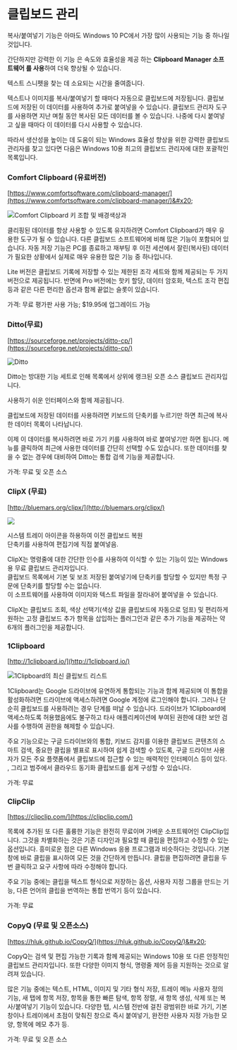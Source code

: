 # 클립보드 관리

복사/붙여넣기 기능은 아마도 Windows 10 PC에서 가장 많이 사용되는 기능 중 하나일 것입니다.&#x20;

간단하지만 강력한 이 기능 은 속도와 효율성을 제공 하는 **Clipboard Manager 소프트웨어 를 사용**하여 더욱 향상될 수 있습니다.&#x20;

텍스트 스니펫을 찾는 데 소요되는 시간을 줄여줍니다.

텍스트나 이미지를 복사/붙여넣기 할 때마다 자동으로 클립보드에 저장됩니다. 클립보드에 저장된 이 데이터를 사용하여 추가로 붙여넣을 수 있습니다. 클립보드 관리자 도구를 사용하면 지난 며칠 동안 복사된 모든 데이터를 볼 수 있습니다. 나중에 다시 붙여넣고 싶을 때마다 이 데이터를 다시 사용할 수 있습니다.

따라서 생산성을 높이는 데 도움이 되는 Windows 효율성 향상을 위한 강력한 클립보드 관리자를 찾고 있다면 다음은 Windows 10용 최고의 클립보드 관리자에 대한 포괄적인 목록입니다.



### Comfort Clipboard (유료버전)&#x20;

[https://www.comfortsoftware.com/clipboard-manager/](https://www.comfortsoftware.com/clipboard-manager/)&#x20;

![Comfort Clipboard  키 조합 및 배경색상과 ](../.gitbook/assets/image.png)

클리핑된 데이터를 항상 사용할 수 있도록 유지하려면 Comfort Clipboard가 매우 유용한 도구가 될 수 있습니다. 다른 클립보드 소프트웨어에 비해 많은 기능이 포함되어 있습니다. 자동 저장 기능은 PC를 종료하고 재부팅 후 이전 세션에서 잘린(복사된) 데이터가 필요한 상황에서 실제로 매우 유용한 많은 기능 중 하나입니다.

Lite 버전은 클립보드 기록에 저장할 수 있는 제한된 조각 세트와 함께 제공되는 두 가지 버전으로 제공됩니다. 반면에 Pro 버전에는 핫키 할당, 데이터 암호화, 텍스트 조각 편집 등과 같은 다른 편리한 옵션과 함께 끝없는 슬롯이 있습니다.

가격: 무료 평가판 사용 가능; $19.95에 업그레이드 가능



### Ditto(무료)

[https://sourceforge.net/projects/ditto-cp/](https://sourceforge.net/projects/ditto-cp/)

![Ditto ](<../.gitbook/assets/image (4).png>)

Ditto는 방대한 기능 세트로 인해 목록에서 상위에 랭크된 오픈 소스 클립보드 관리자입니다.&#x20;

사용하기 쉬운 인터페이스와 함께 제공됩니다.&#x20;

클립보드에 저장된 데이터를 사용하려면 키보드의 단축키를 누르기만 하면 최근에 복사한 데이터 목록이 나타납니다.

이제 이 데이터를 복사하려면 바로 가기 키를 사용하여 바로 붙여넣기만 하면 됩니다. 메뉴를 클릭하여 최근에 사용한 데이터를 간단히 선택할 수도 있습니다. 또한 데이터를 찾을 수 없는 경우에 대비하여 Ditto는 통합 검색 기능을 제공합니다.

가격: 무료 및 오픈 소스



### ClipX (무료)

[http://bluemars.org/clipx/](http://bluemars.org/clipx/)

<img src="../.gitbook/assets/image (3).png" alt="" data-size="original">![](<../.gitbook/assets/image (1).png>)

시스템 트레이 아이콘을 하용하여 이전 클립보드 복원\
단축키를 사용하여 편집기에 직접 붙여넣음.

ClipX는 명령줄에 대한 간단한 인수를 사용하여 이식할 수 있는 기능이 있는 Windows용 무료 클립보드 관리자입니다. \
클립보드 목록에서 기본 및 보조 저장된 붙여넣기에 단축키를 할당할 수 있지만 특정 구문에 단축키를 할당할 수는 없습니다. \
이 소프트웨어를 사용하여 이미지와 텍스트 파일을 잘라내어 붙여넣을 수 있습니다.

ClipX는 클립보드 조회, 색상 선택기(색상 값을 클립보드에 자동으로 덤프) 및 편리하게 원하는 고정 클립보드 추가 항목을 삽입하는 플러그인과 같은 추가 기능을 제공하는 약 6개의 플러그인을 제공합니다.



### 1Clipboard

[http://1clipboard.io/](http://1clipboard.io/)

![1Clipboard의 최신 클립보드 리스트 ](<../.gitbook/assets/image (2).png>)



1Clipboard는 Google 드라이브에 유연하게 통합되는 기능과 함께 제공되며 이 통합을 활성화하려면 드라이브에 액세스하려면 Google 계정에 로그인해야 합니다. 그러나 단순히 클립보드를 사용하려는 경우 단계를 떠날 수 있습니다. 드라이브가 1Clipboard에 액세스하도록 허용했음에도 불구하고 타사 애플리케이션에 부여된 권한에 대한 보안 검사를 수행하여 권한을 해제할 수 있습니다.

주요 기능으로는 구글 드라이브와의 통합, 키보드 감지를 이용한 클립보드 콘텐츠의 스마트 검색, 중요한 클립을 별표로 표시하여 쉽게 검색할 수 있도록, 구글 드라이브 사용자가 모든 주요 플랫폼에서 클립보드에 접근할 수 있는 매력적인 인터페이스 등이 있다. , 그리고 범주에서 클라우드 동기화 클립보드를 쉽게 구성할 수 있습니다.

가격: 무료

### ClipClip

[https://clipclip.com/](https://clipclip.com/) &#x20;

목록에 추가된 또 다른 훌륭한 기능은 완전히 무료이며 가벼운 소프트웨어인 ClipClip입니다. 그것을 차별화하는 것은 기존 디자인과 필요할 때 클립을 편집하고 수정할 수 있는 옵션입니다. 흥미로운 점은 다른 Windows 응용 프로그램과 비슷하다는 것입니다. 기본 창에 바로 클립을 표시하여 모든 것을 간단하게 만듭니다. 클립을 편집하려면 클립을 두 번 클릭하고 요구 사항에 따라 수정해야 합니다.

주요 기능 중에는 클립을 텍스트 형식으로 저장하는 옵션, 사용자 지정 그룹을 만드는 기능, 다른 언어의 클립을 번역하는 통합 번역기 등이 있습니다.

가격: 무료



### CopyQ (무료 및 오픈소스)

[https://hluk.github.io/CopyQ/](https://hluk.github.io/CopyQ/)&#x20;

CopyQ는 검색 및 편집 가능한 기록과 함께 제공되는 Windows 10용 또 다른 안정적인 클립보드 관리자입니다. 또한 다양한 이미지 형식, 명령줄 제어 등을 지원하는 것으로 알려져 있습니다.

많은 기능 중에는 텍스트, HTML, 이미지 및 기타 형식 저장, 트레이 메뉴 사용자 정의 기능, 새 탭에 항목 저장, 항목을 통한 빠른 탐색, 항목 정렬, 새 항목 생성, 삭제 또는 복사/붙여넣기 기능이 있습니다. 다양한 탭, 시스템 전반에 걸친 광범위한 바로 가기, 기본 창이나 트레이에서 초점이 맞춰진 창으로 즉시 붙여넣기, 완전한 사용자 지정 가능한 모양, 항목에 메모 추가 등.

가격: 무료 및 오픈 소스





